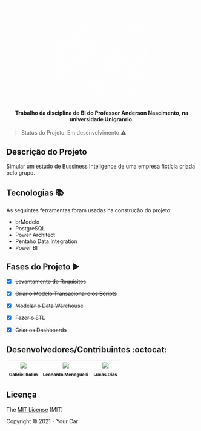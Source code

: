 <h1 align="center">
  <img alt="Your Car" title="#Your Car" src="your_car.gif" height="250" width="250"/>
</h1>
<p align="center"></p>

<h4 align="center">
    Trabalho da disciplina de BI do Professor Anderson Nascimento, na universidade Unigranrio.        
</h4>

> Status do Projeto: Em desenvolvimento :warning:
           
## Descrição do Projeto

Simular um estudo de Bussiness Inteligence de uma empresa fictícia criada pelo grupo.
           
## Tecnologias :books:
           
As seguintes ferramentas foram usadas na construção do projeto:
           
 - brModelo
 - PostgreSQL
 - Power Architect
 - Pentaho Data Integration
 - Power BI
           
 ## Fases do Projeto :arrow_forward:
 
 - [x] <strike>Levantamento de Requisitos</strike>
 - [x] <strike>Criar o Modelo Transacional e os Scripts</strike>
 - [x] <strike>Modelar o Data Warehouse</strike>
 - [x] <strike>Fazer o ETL</strike>
 - [x] <strike>Criar os Dashboards</strike>
           
           
 ## Desenvolvedores/Contribuintes :octocat:
           
| [<img src="https://avatars.githubusercontent.com/u/63819323?v=4" width=115><br><sub>Gabriel Rolim</sub>](https://github.com/Gabriel-Venancio) |  [<img src="https://avatars.githubusercontent.com/u/88052231?v=4" width=115><br><sub>Leonardo Meneguelli</sub>](https://github.com/LeonardoMeneguelli1) |  [<img src="https://avatars.githubusercontent.com/u/78268462?v=4" width=115><br><sub>Lucas Dias</sub>](https://github.com/lcszraaad) |
| :---: | :---: | :---: 
       
## Licença 

The [MIT License]() (MIT)

Copyright :copyright: 2021 - Your Car

 
           
  
